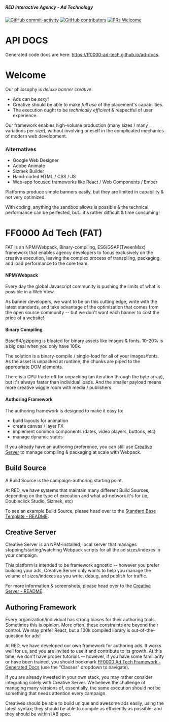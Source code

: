 ##### RED Interactive Agency - Ad Technology

[![GitHub commit-activity](https://img.shields.io/github/commit-activity/y/ff0000-ad-tech/ad-docs.svg?style=flat-square)](https://github.com/ff0000-ad-tech/ad-docs/commits/master)
[![GitHub contributors](https://img.shields.io/github/contributors/ff0000-ad-tech/ad-docs.svg?style=flat-square)](https://github.com/ff0000-ad-tech/ad-docs/graphs/contributors/)
[![PRs Welcome](https://img.shields.io/badge/PRs-welcome-brightgreen.svg?style=flat-square)](http://makeapullrequest.com)

# API DOCS

Generated code docs are here: https://ff0000-ad-tech.github.io/ad-docs.

# Welcome

Our philosophy is *deluxe banner creative*: 
  * Ads can be *sexy*!
  * Creative should be able to make *full use* of the placement's capabilities.
  * The execution ought to be *technically efficient* & respectful of user experience.

Our framework enables high-volume production (many sizes / many variations per size), without involving oneself in the complicated mechanics of modern web development.

### Alternatives
  * Google Web Designer
  * Adobe Animate
  * Sizmek Builder
  * Hand-coded HTML / CSS / JS
  * Web-app focused frameworks like React / Web Components / Ember

Platforms produce simple banners easily, but they are limited in capability & not very optimized. 

With coding, anything the sandbox allows is possible & the technical performance can be perfected, but...it's rather difficult & time consuming!

# FF0000 Ad Tech (FAT)

FAT is an NPM/Webpack, Binary-compiling, ES6/GSAP(TweenMax) framework that enables agency developers to focus exclusively on the creative execution, leaving the complex process of transpiling, packaging, and load performance to the core team.

#### NPM/Webpack

Every day the global Javascript community is pushing the limits of what is possible in a Web View. 

As banner developers, we want to be on this cutting edge, write with the latest standards, and take advantage of the optimization that comes from the open source community -- but we don't want each banner to cost the price of a website!

#### Binary Compiling

Base64/gzipping is bloated for binary assets like images & fonts. 10-20% is a big deal when you only have 100k.

The solution is a binary-compile / single-load for all of your images/fonts. As the asset is unpacked at runtime, the chunks are piped to the appropriate DOM elements. 

There is a CPU trade-off for unpacking (an iteration through the byte array), but it's always faster than individual loads. And the smaller payload means more creative wiggle room with media / publishers.

#### Authoring Framework

The authoring framework is designed to make it easy to:
  * build layouts for animation
  * create canvas / layer FX
  * implement common components (dates, video players, buttons, etc)
  * manage dynamic states
  
If you already have an authoring preference, you can still use [Creative Server](https://github.com/ff0000-ad-tech/wp-creative-server/blob/master/README.md) to manage compiling & packaging at scale with Webpack.

## Build Source

A Build Source is the campaign-authoring starting point. 

At RED, we have systems that maintain many different Build Sources, depending on the type of execution and what ad-network it's for (ie, Doubleclick Studio, Sizmek, etc) 

To see an example Build Source, please head over to the [Standard Base Template - README](https://github.com/ff0000-ad-tech/tmpl-standard-base/blob/master/README.md).

## Creative Server

Creative Server is an NPM-installed, local server that manages stopping/starting/watching Webpack scripts for all the ad sizes/indexes in your campaign.

This platform is intended to be framework agnostic -- however you prefer building your ads, Creative Server only wants to help you manage the volume of sizes/indexes as you write, debug, and publish for traffic.

For more information & screenshots, please head over to the [Creative Server - README](https://github.com/ff0000-ad-tech/wp-creative-server/blob/master/README.md).

## Authoring Framework

Every organization/individual has strong biases for their authoring tools. Sometimes this is opinion. More often, these constraints are beyond their control. We may prefer React, but a 100k compiled library is out-of-the-question for ads!

At RED, we have developed our own framework for authoring ads. It works well for us, and you are invited to use it and contribute to its growth. At this time, we don't have proper tutorials -- however, if you have some familiarity or have been trained, you should bookmark [FF0000 Ad Tech Framework - Generated Docs](https://ff0000-ad-tech.github.io/ad-docs/) (use the "Classes" dropdown to navigate). 

If you are already invested in your own stack, you may rather consider integrating solely with Creative Server. We believe the challenge of managing many versions of, essentially, the same execution should not be something that needs attention every campaign. 

Creatives should be able to build unique and awesome ads easily, using the latest syntax; they should be able to compile as efficiently as possible; and they should be within IAB spec.
